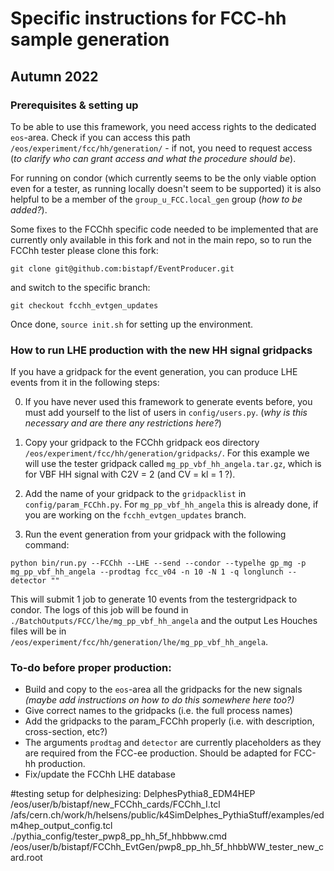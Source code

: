 # Specific instructions for FCC-hh sample generation

## Autumn 2022

### Prerequisites & setting up 

To be able to use this framework, you need access rights to the dedicated `eos`-area. Check if you can access this path `/eos/experiment/fcc/hh/generation/` - if not, you need to request access (*to clarify who can grant access and what the procedure should be*). 

For running on condor (which currently seems to be the only viable option even for a tester, as running locally doesn't seem to be supported) it is also helpful to be a member of the `group_u_FCC.local_gen` group (*how to be added?*). 

Some fixes to the FCChh specific code needed to be implemented that are currently only available in this fork and not in the main repo, so to run the FCChh tester please clone this fork: 

``` git clone git@github.com:bistapf/EventProducer.git ```

and switch to the specific branch:

 ``` git checkout fcchh_evtgen_updates ``` 

 Once done, `source init.sh` for setting up the environment. 

### How to run LHE production with the new HH signal gridpacks 

If you have a gridpack for the event generation, you can produce LHE events from it in the following steps: 

0. If you have never used this framework to generate events before, you must add yourself to the list of users in `config/users.py`. (*why is this necessary and are there any restrictions here?*)

1. Copy your gridpack to the FCChh gridpack eos directory `/eos/experiment/fcc/hh/generation/gridpacks/`. For this example we will use the tester gridpack called `mg_pp_vbf_hh_angela.tar.gz`, which is for VBF HH signal with C2V = 2 (and CV = kl = 1 ?). 

2. Add the name of your gridpack to the `gridpacklist` in `config/param_FCChh.py`. For `mg_pp_vbf_hh_angela` this is already done, if you are working on the `fcchh_evtgen_updates` branch. 

3. Run the event generation from your gridpack with the following command:

``` python bin/run.py --FCChh --LHE --send --condor --typelhe gp_mg -p mg_pp_vbf_hh_angela --prodtag fcc_v04 -n 10 -N 1 -q longlunch --detector "" ``` 

This will submit 1 job to generate 10 events from the testergridpack to condor. The logs of this job will be found in `./BatchOutputs/FCC/lhe/mg_pp_vbf_hh_angela` and the output Les Houches files will be in `/eos/experiment/fcc/hh/generation/lhe/mg_pp_vbf_hh_angela`. 

### To-do before proper production:
- Build and copy to the `eos`-area all the gridpacks for the new signals *(maybe add instructions on how to do this somewhere here too?)*
- Give correct names to the gridpacks (i.e. the full process names)
- Add the gridpacks to the param_FCChh properly (i.e. with description, cross-section, etc?)
- The arguments `prodtag` and `detector` are currently placeholders as they are required from the FCC-ee production. Should be adapted for FCC-hh production. 
- Fix/update the FCChh LHE database


#testing setup for delphesizing:
DelphesPythia8_EDM4HEP /eos/user/b/bistapf/new_FCChh_cards/FCChh_I.tcl /afs/cern.ch/work/h/helsens/public/k4SimDelphes_PythiaStuff/examples/edm4hep_output_config.tcl ./pythia_config/tester_pwp8_pp_hh_5f_hhbbww.cmd /eos/user/b/bistapf/FCChh_EvtGen/pwp8_pp_hh_5f_hhbbWW_tester_new_card.root